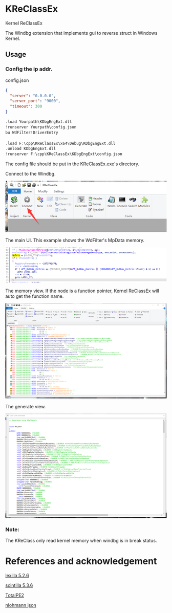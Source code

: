 # KReClassEx

Kernel ReClassEx

The Windbg extension that implements gui to reverse struct in Windows Kernel.

## Usage

### Config the ip addr.

config.json

```json
{
  "server": "0.0.0.0",
  "server_port": "9000",
  "timeout": 300
}
```


```c
.load Yourpath\KDbgEngExt.dll
!runserver Yourpath\config.json
bu WdFilter!DriverEntry

.load F:\cpp\KReClassEx\x64\Debug\KDbgEngExt.dll
.unload KDbgEngExt.dll
!runserver F:\cpp\KReClassEx\KDbgEngExt\config.json
```

The config file should be put in the KReClassEx.exe's directory.

Connect to the Windbg.

![Connect](Connect.png)

The main UI. This example shows the WdFilter's MpData memory.

![Main](ida.png)

The memory view. If the node is a function pointer, Kernel ReClassEx will auto get the function name.

![Main](Main.png)

The generate view.

![Generated](Generated.png)

### Note: 

The KReClass only read kernel memory when windbg is in break status.

# References and acknowledgement

[lexilla 5.2.6](https://github.com/ScintillaOrg/lexilla)

[scintilla 5.3.6](https://www.scintilla.org/)

[TotalPE2](https://github.com/zodiacon/TotalPE2)

[nlohmann json](https://github.com/nlohmann/json)
